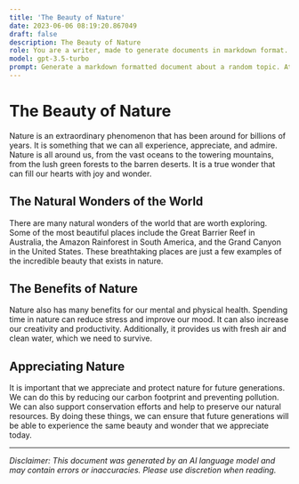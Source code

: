 ```yaml
---
title: 'The Beauty of Nature'
date: 2023-06-06 08:19:20.867049
draft: false
description: The Beauty of Nature
role: You are a writer, made to generate documents in markdown format. It is very important that all of the documents you generate are in valid markdown format.
model: gpt-3.5-turbo
prompt: Generate a markdown formatted document about a random topic. At the bottom, include a disclaimer explaining that the document was generated by you. The first line of the document should be the title. Make sure that the entire document is in proper markdown format, using a mix of various tags to make the document visually appealing.
---
```


# The Beauty of Nature

Nature is an extraordinary phenomenon that has been around for billions of years. It is something that we can all experience, appreciate, and admire. Nature is all around us, from the vast oceans to the towering mountains, from the lush green forests to the barren deserts. It is a true wonder that can fill our hearts with joy and wonder.

## The Natural Wonders of the World

There are many natural wonders of the world that are worth exploring. Some of the most beautiful places include the Great Barrier Reef in Australia, the Amazon Rainforest in South America, and the Grand Canyon in the United States. These breathtaking places are just a few examples of the incredible beauty that exists in nature.

## The Benefits of Nature

Nature also has many benefits for our mental and physical health. Spending time in nature can reduce stress and improve our mood. It can also increase our creativity and productivity. Additionally, it provides us with fresh air and clean water, which we need to survive.

## Appreciating Nature

It is important that we appreciate and protect nature for future generations. We can do this by reducing our carbon footprint and preventing pollution. We can also support conservation efforts and help to preserve our natural resources. By doing these things, we can ensure that future generations will be able to experience the same beauty and wonder that we appreciate today.

---

*Disclaimer: This document was generated by an AI language model and may contain errors or inaccuracies. Please use discretion when reading.*